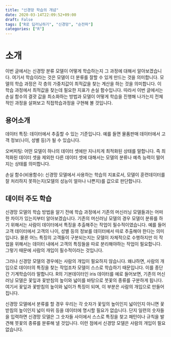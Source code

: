 ```yaml
---
title: "신경망 학습의 개념"
date: 2020-03-14T22:09:52+09:00
draft: False
tags: ["R로 딥러닝하기", "신경망", "순전파"]
categories: ["R"]
---
```


# 소개

이번 글에서는 신경망 분류 모델이 어떻게 학습하는지 그 과정에 대해서 알아보겠습니다. 여기서 학습이라는 것은 모델이 더 분류를 잘할 수 있게 만드는 것을 의미합니다. 모델의 학습 과정은 각 층의 가중치값이 최적값을 찾는 계산을 하는 것을 의미합니다. 이 학습 과정에서 최적값을 찾는데 필요한 지표가 손실 함수입니다. 따라서 이번 글에서는 손실 함수의 결괏 값을 최소화하는 방법과 모델이 어떻게 학습을 진행해 나가는지 전체적인 과정을 살펴보고 직접학습과정을 구현해 볼 것입니다.     

## 용어소개

데이터 특징: 데이터에서 추출할 수 있는 기준입니다. 예를 들면 물품판매 데이터에서 고객 정보(나이, 성별 등)가 될 수 있습니다.

오버피팅: 어떤 모델이 하나의 데이터 셋에만 지나치게 최적화된 상태를 말합니다. 즉 최적화된 데이터 셋을 제외한 다른 데이터 셋에 대해서는 모델의 분류나 예측 능력이 떨어지는 상태를 의미합니다.

손실 함수(비용함수): 신경망 모델에서 사용하는 학습의 지표로서, 모델이 훈련데이터를 잘 처리하지 못하는지(모델의 성능이 얼마나 나쁜지)를 값으로 판단합니다.

## 데이터 주도 학습

신경망 모델의 학습 방법을 알기 전에 학습 과정에서 기존의 머신러닝 모델들과는 어떠한 차이가 있는지부터 알아보겠습니다.
기존의 머신러닝 모델의 경우 모델이 분류를 하기 위해서는 사람이 데이터에서 특징을 추출해주는 작업이 필수적이였습니다. 예를 들어 고객 데이터에서 고객의 나이, 성별 등의 정보를 데이터에서 따로 추출해야 한다는 의미입니다. 물론 어느 특징의 고객들이 구분되는지는 모델이 자체적으로 수행하지만 이 작업을 위해서는 데이터 내에서 고객의 특징들을 따로 분리해야하는 작업이 필요합니다. 그렇기 때문에 사람의 개입이 필수적이라는 것입니다.

그러나 신경망 모델의 경우에는 사람의 개입이 필요하지 않습니다. 왜냐하면, 사람의 개입으로 데이터의 특징을 찾는 작업조차 모델이 스스로 학습하기 때문입니다. 이를 종단간 기계학습이라 말합니다. R의 기본데이터인 iris 데이터를 예로 들어보면, 기존의 머신러닝 모델은 꽃잎과 꽃받침의 높이와 넓이를 바탕으로 붓꽃의 종류를 구분하게 됩니다. 여기서 꽃잎과 꽃받침의 높이와 넓이가 특징이 되며, 이 부분은 사람의 개입으로 만들어집니다.

신경망 모델에서 분류를 할 경우 우리는 각 숫자가 꽃잎의 높이인지 넓이인지 아니면 꽃받침의 높이인지 넓이 따위 등을 데이터에 명시할 필요가 없습니다. 단지 일련의 숫자들을 입력하면 신경망 모델은 그 숫자들 사이에서 스스로 특징을 찾고 패턴이나 규칙을 발견해 붓꽃의 종류를 분류해 낼 것입니다. 이런 점에서 신경망 모델은 사람의 개입이 필요없습니다.
